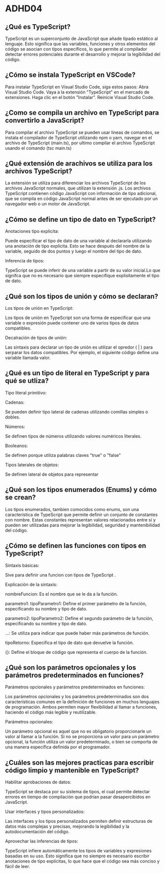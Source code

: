 # ADHD04

## ¿Qué es TypeScript?
TypeScript es un superconjunto de JavaScript que añade tipado estático al lenguaje. Esto significa que las variables, funciones y otros elementos del código se asocian con tipos específicos, lo que permite al compilador detectar errores potenciales durante el desarrollo y mejorar la legibilidad del código. 

## ¿Cómo se instala TypeScript en VSCode?
 Para instalar TypeScript en Visual Studio Code, siga estos pasos:
Abra Visual Studio Code.
Vaya a la extensión "TypeScript" en el mercado de extensiones.
Haga clic en el botón "Instalar".
Reinicie Visual Studio Code.

## ¿Como se compila un archivo en TypeScript para convertirlo a JavaScript?
Para compilar el archivo TypeScript se pueden usar lineas de comandos, se instala el compilador de TypeScript utilizando npm o yarn, navegar en el archivo de TypeScript (main.ts), por ultimo compilar el archivo TypeScript usando el comando (tsc main.ts)

## ¿Qué extensión de arachivos se utiliza para los archivos TypeScript?
La extensión se utiliza para diferenciar los archivos TypeScript de los archivos JavaScript normales, que utilizan la extensión .js. Los archivos TypeScript contienen código JavaScript con información de tipo adicional, que se compila en código JavaScript normal antes de ser ejecutado por un navegador web o un motor de JavaScript.

## ¿Cómo se define un tipo de dato en TypeScript?
Anotaciones tipo explicita:

 Puede especificar el tipo de dato de una variable al declararla utilizando una anotación de tipo explícita. Esto se hace después del nombre de la variable, seguido de dos puntos y luego el nombre del tipo de dato.

Inferencia de tipos:

TypeScript se puede inferir de una variable a partir de su valor inicial.Lo que signifca que no es necesario que siempre especifique explisitamente el tipo de dato.

## ¿Qué son los tipos de unión y cómo se declaran?

Los tipos de unión en TypeScript:

Los tipos de unión en TypeScript son una forma de especificar que una variable o expresión puede contener uno de varios tipos de datos compatibles.

Decalración de tipos de unión:

Las sintaxis para declarar un tipo de unión es utilizar el opredor ( | ) para serparar los datos compatibles. Por ejemplo, el siguiente código define una variable llamada valor.

## ¿Qué es un tipo de literal en TypeScript y para qué se utliza?
Tipo literal primitivo:

Cadenas:

Se pueden definir tipo lateral de cadenas utilizando comillas simples o dobles.

Números:

Se definen tipos de números utilizando valores numéricos literales.

Booleanos:

Se definen porque utiliza palabras claves "true" o "false"

Tipos laterales de objetos:

Se definen lateral de objetos para representar 

## ¿Qué son los tipos enumerados (Enums) y cómo se crean?
Los tipos enumerados, tambien comocidos como enums,  son una característica de TypeScript que permite definir un conjunto de constantes con nombre. Estas constantes representan valores relacionados entre sí y pueden ser utilizadas para mejorar la legibilidad, seguridad y mantenibilidad del código.

## ¿Cómo se definen las funciones con tipos en TypeScript?
Sintaxis básicas:

Sive para definir una funcion con tipos de TypeScript . 

Explicación de la sintaxis:

nombreFuncion: Es el nombre que se le da a la función.

parametro1: tipoParametro1: Define el primer parámetro de la función, especificando su nombre y tipo de dato.

parametro2: tipoParametro2: Define el segundo parámetro de la función, especificando su nombre y tipo de dato.

...: Se utiliza para indicar que puede haber más parámetros de función.

tipoRetorno: Especifica el tipo de dato que devuelve la función.

{}: Define el bloque de código que representa el cuerpo de la función.

## ¿Qué son los parámetros opcionales y los parámetros predeterminados en funciones?

Parámetros opcionales y parámetros predeterminados en funciones:

Los parámetros opcionales y los parámetros predeterminados son dos características comunes en la definición de funciones en muchos lenguajes de programación. Ambos permiten mayor flexibilidad al llamar a funciones, haciendo el código más legible y reutilizable.

Parámetros opcionales:

Un parámetro opcional es aquel que no es obligatorio proporcionarle un valor al llamar a la función. Si no se proporciona un valor para un parámetro opcional, la función utiliza un valor predeterminado, o bien se comporta de una manera específica definida por el programador.

## ¿Cuáles son las mejores practicas para escribir código limpio y mantenible en TypeScript?

Habilitar aprobaciones de datos:

TypeScript se destaca por su sistema de tipos, el cual permite detectar errores en tiempo de compilación que podrían pasar desapercibidos en JavaScript.

Usar interfaces y tipos personalizados: 

Las interfaces y los tipos personalizados permiten definir estructuras de datos más complejas y precisas, mejorando la legibilidad y la autodocumentación del código. 

Aprovechar las inferencias de tipos:

TypeScript infiere automáticamente los tipos de variables y expresiones basadas en su uso. Esto significa que no siempre es necesario escribir anotaciones de tipo explícitas, lo que hace que el código sea más conciso y fácil de leer.